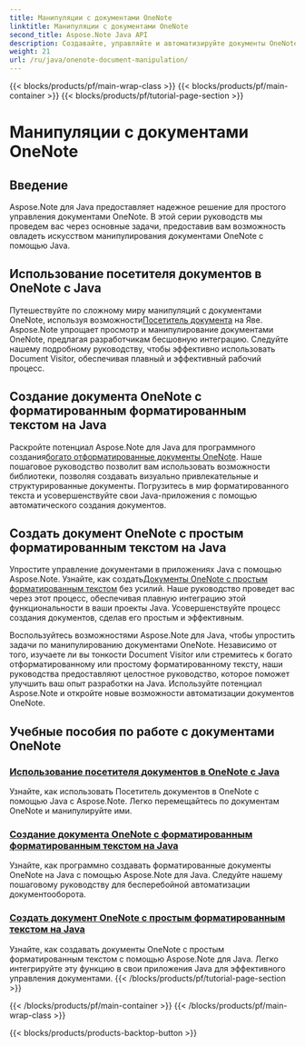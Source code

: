 ```yaml
---
title: Манипуляции с документами OneNote
linktitle: Манипуляции с документами OneNote
second_title: Aspose.Note Java API
description: Создавайте, управляйте и автоматизируйте документы OneNote на Java с помощью Aspose.Note. Пошаговые руководства по использованию Document Visitor, форматированному тексту и созданию форматированного текста.
weight: 21
url: /ru/java/onenote-document-manipulation/
---
```


{{< blocks/products/pf/main-wrap-class >}}
{{< blocks/products/pf/main-container >}}
{{< blocks/products/pf/tutorial-page-section >}}

# Манипуляции с документами OneNote


## Введение

Aspose.Note для Java предоставляет надежное решение для простого управления документами OneNote. В этой серии руководств мы проведем вас через основные задачи, предоставив вам возможность овладеть искусством манипулирования документами OneNote с помощью Java.

## Использование посетителя документов в OneNote с Java
 Путешествуйте по сложному миру манипуляций с документами OneNote, используя возможности[Посетитель документа](./using-document-visitor/) на Яве. Aspose.Note упрощает просмотр и манипулирование документами OneNote, предлагая разработчикам бесшовную интеграцию. Следуйте нашему подробному руководству, чтобы эффективно использовать Document Visitor, обеспечивая плавный и эффективный рабочий процесс. 

## Создание документа OneNote с форматированным форматированным текстом на Java
 Раскройте потенциал Aspose.Note для Java для программного создания[богато отформатированные документы OneNote](./create-onenote-document-formatted-rich-text/). Наше пошаговое руководство позволит вам использовать возможности библиотеки, позволяя создавать визуально привлекательные и структурированные документы. Погрузитесь в мир форматированного текста и усовершенствуйте свои Java-приложения с помощью автоматического создания документов.

## Создать документ OneNote с простым форматированным текстом на Java
 Упростите управление документами в приложениях Java с помощью Aspose.Note. Узнайте, как создать[Документы OneNote с простым форматированным текстом](./create-onenote-document-simple-rich-text/) без усилий. Наше руководство проведет вас через этот процесс, обеспечивая плавную интеграцию этой функциональности в ваши проекты Java. Усовершенствуйте процесс создания документов, сделав его простым и эффективным. 

Воспользуйтесь возможностями Aspose.Note для Java, чтобы упростить задачи по манипулированию документами OneNote. Независимо от того, изучаете ли вы тонкости Document Visitor или стремитесь к богато отформатированному или простому форматированному тексту, наши руководства предоставляют целостное руководство, которое поможет улучшить ваш опыт разработки на Java. Используйте потенциал Aspose.Note и откройте новые возможности автоматизации документов OneNote.
## Учебные пособия по работе с документами OneNote
### [Использование посетителя документов в OneNote с Java](./using-document-visitor/)
Узнайте, как использовать Посетитель документов в OneNote с помощью Java с Aspose.Note. Легко перемещайтесь по документам OneNote и манипулируйте ими.
### [Создание документа OneNote с форматированным форматированным текстом на Java](./create-onenote-document-formatted-rich-text/)
Узнайте, как программно создавать форматированные документы OneNote на Java с помощью Aspose.Note для Java. Следуйте нашему пошаговому руководству для бесперебойной автоматизации документооборота.
### [Создать документ OneNote с простым форматированным текстом на Java](./create-onenote-document-simple-rich-text/)
Узнайте, как создавать документы OneNote с простым форматированным текстом с помощью Aspose.Note для Java. Легко интегрируйте эту функцию в свои приложения Java для эффективного управления документами.
{{< /blocks/products/pf/tutorial-page-section >}}

{{< /blocks/products/pf/main-container >}}
{{< /blocks/products/pf/main-wrap-class >}}

{{< blocks/products/products-backtop-button >}}
